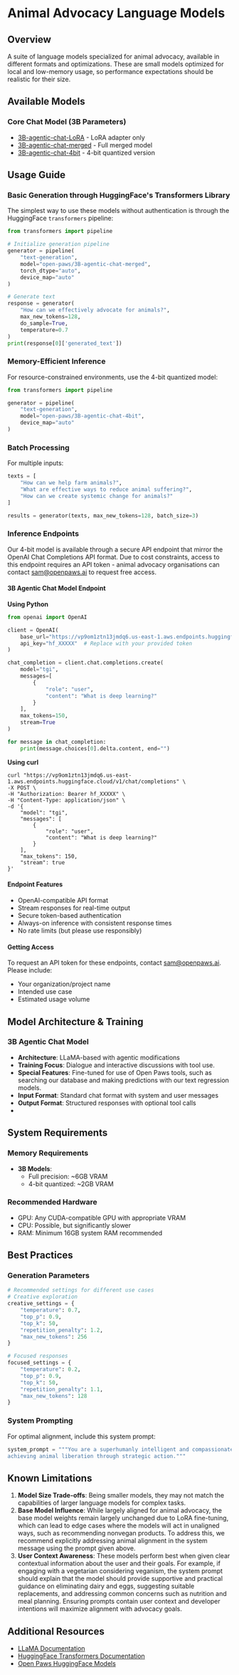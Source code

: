 # Animal Advocacy Language Models

## Overview

A suite of language models specialized for animal advocacy, available in different formats and optimizations. These are small models optimized for local and low-memory usage, so performance expectations should be realistic for their size.

## Available Models

### Core Chat Model (3B Parameters)

- [3B-agentic-chat-LoRA](https://huggingface.co/open-paws/3B-agentic-chat-LoRA) - LoRA adapter only
- [3B-agentic-chat-merged](https://huggingface.co/open-paws/3B-agentic-chat-merged) - Full merged model
- [3B-agentic-chat-4bit](https://huggingface.co/open-paws/3B-agentic-chat-4bit) - 4-bit quantized version

## Usage Guide

### Basic Generation through HuggingFace's Transformers Library

The simplest way to use these models without authentication is through the HuggingFace `transformers` pipeline:

```python
from transformers import pipeline

# Initialize generation pipeline
generator = pipeline(
    "text-generation",
    model="open-paws/3B-agentic-chat-merged",
    torch_dtype="auto",
    device_map="auto"
)

# Generate text
response = generator(
    "How can we effectively advocate for animals?",
    max_new_tokens=128,
    do_sample=True,
    temperature=0.7
)
print(response[0]['generated_text'])
```

### Memory-Efficient Inference

For resource-constrained environments, use the 4-bit quantized model:

```python
from transformers import pipeline

generator = pipeline(
    "text-generation",
    model="open-paws/3B-agentic-chat-4bit",
    device_map="auto"
)
```

### Batch Processing

For multiple inputs:

```python
texts = [
    "How can we help farm animals?",
    "What are effective ways to reduce animal suffering?",
    "How can we create systemic change for animals?"
]

results = generator(texts, max_new_tokens=128, batch_size=3)
```

### Inference Endpoints

Our 4-bit model is available through a secure API endpoint that mirror the OpenAI Chat Completions API format. Due to cost constraints, access to this endpoint requires an API token - animal advocacy organisations can contact sam@openpaws.ai to request free access.

#### 3B Agentic Chat Model Endpoint

**Using Python**

```python
from openai import OpenAI

client = OpenAI(
    base_url="https://vp9om1ztn13jmdq6.us-east-1.aws.endpoints.huggingface.cloud/v1/",
    api_key="hf_XXXXX"  # Replace with your provided token
)

chat_completion = client.chat.completions.create(
    model="tgi",
    messages=[
        {
            "role": "user",
            "content": "What is deep learning?"
        }
    ],
    max_tokens=150,
    stream=True
)

for message in chat_completion:
    print(message.choices[0].delta.content, end="")
```

**Using curl**

```
curl "https://vp9om1ztn13jmdq6.us-east-1.aws.endpoints.huggingface.cloud/v1/chat/completions" \
-X POST \
-H "Authorization: Bearer hf_XXXXX" \
-H "Content-Type: application/json" \
-d '{
    "model": "tgi",
    "messages": [
        {
            "role": "user",
            "content": "What is deep learning?"
        }
    ],
    "max_tokens": 150,
    "stream": true
}'
```

#### Endpoint Features

- OpenAI-compatible API format
- Stream responses for real-time output
- Secure token-based authentication
- Always-on inference with consistent response times
- No rate limits (but please use responsibly)

#### Getting Access

To request an API token for these endpoints, contact sam@openpaws.ai. Please include:

- Your organization/project name
- Intended use case
- Estimated usage volume

## Model Architecture & Training

### 3B Agentic Chat Model

- **Architecture**: LLaMA-based with agentic modifications
- **Training Focus**: Dialogue and interactive discussions with tool use.
- **Special Features**: Fine-tuned for use of Open Paws tools, such as searching our database and making predictions with our text regression models.
- **Input Format**: Standard chat format with system and user messages
- **Output Format**: Structured responses with optional tool calls
- 
## System Requirements

### Memory Requirements

- **3B Models**:
  - Full precision: \~6GB VRAM
  - 4-bit quantized: \~2GB VRAM

### Recommended Hardware

- GPU: Any CUDA-compatible GPU with appropriate VRAM
- CPU: Possible, but significantly slower
- RAM: Minimum 16GB system RAM recommended

## Best Practices

### Generation Parameters

```python
# Recommended settings for different use cases
# Creative exploration
creative_settings = {
    "temperature": 0.7,
    "top_p": 0.9,
    "top_k": 50,
    "repetition_penalty": 1.2,
    "max_new_tokens": 256
}

# Focused responses
focused_settings = {
    "temperature": 0.2,
    "top_p": 0.9,
    "top_k": 50,
    "repetition_penalty": 1.1,
    "max_new_tokens": 128
}
```

### System Prompting

For optimal alignment, include this system prompt:

```python
system_prompt = """You are a superhumanly intelligent and compassionate AI focused on
achieving animal liberation through strategic action."""
```

## Known Limitations

1. **Model Size Trade-offs**: Being smaller models, they may not match the capabilities of larger language models for complex tasks.
2. **Base Model Influence**: While largely aligned for animal advocacy, the base model weights remain largely unchanged due to LoRA fine-tuning, which can lead to edge cases where the models will act in unaligned ways, such as recommending nonvegan products. To address this, we recommend explicitly addressing animal alignment in the system message using the prompt given above.
3. **User Context Awareness**: These models perform best when given clear contextual information about the user and their goals. For example, if engaging with a vegetarian considering veganism, the system prompt should explain that the model should provide supportive and practical guidance on eliminating dairy and eggs, suggesting suitable replacements, and addressing common concerns such as nutrition and meal planning. Ensuring prompts contain user context and developer intentions will maximize alignment with advocacy goals.

## Additional Resources

- [LLaMA Documentation](https://www.llama.com/docs/)
- [HuggingFace Transformers Documentation](https://huggingface.co/docs/transformers/)
- [Open Paws HuggingFace Models](https://huggingface.co/open-paws)
